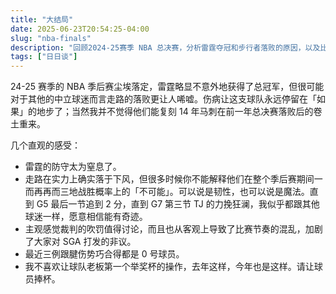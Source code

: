 ```yaml
---
title: "大结局"
date: 2025-06-23T20:54:25-04:00
slug: "nba-finals"
description: "回顾2024-25赛季 NBA 总决赛，分析雷霆夺冠和步行者落败的原因，以及比赛中的关键因素。"
tags: ["日日谈"]
---
```


24-25 赛季的 NBA 季后赛尘埃落定，雷霆略显不意外地获得了总冠军，但很可能对于其他的中立球迷而言走路的落败更让人唏嘘。伤病让这支球队永远停留在「如果」的地步了；当然我并不觉得他们能复刻 14 年马刺在前一年总决赛落败后的卷土重来。

几个直观的感受：

- 雷霆的防守太为窒息了。
- 走路在实力上确实落于下风，但很多时候你不能解释他们在整个季后赛期间一而再再而三地战胜概率上的「不可能」。可以说是韧性，也可以说是魔法。直到 G5 最后一节追到 2 分，直到 G7 第三节 TJ 的力挽狂澜，我似乎都跟其他球迷一样，愿意相信能有奇迹。
- 主观感觉裁判的吹罚值得讨论，而且也从客观上导致了比赛节奏的混乱，加剧了大家对 SGA 打发的非议。
- 最近三例跟腱伤势巧合得都是 0 号球员。
- 我不喜欢让球队老板第一个举奖杯的操作，去年这样，今年也是这样。请让球员捧杯。
